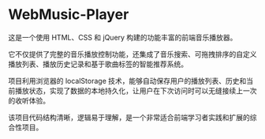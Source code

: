 # WebMusic-Player
这是一个使用 HTML、CSS 和 jQuery 构建的功能丰富的前端音乐播放器。

它不仅提供了完整的音乐播放控制功能，还集成了音乐搜索、可拖拽排序的自定义播放列表、播放历史记录和基于歌曲标签的智能推荐系统。

项目利用浏览器的 localStorage 技术，能够自动保存用户的播放列表、历史和当前播放状态，实现了数据的本地持久化，让用户在下次访问时可以无缝接续上一次的收听体验。 

该项目代码结构清晰，逻辑易于理解，是一个非常适合前端学习者实践和扩展的综合性项目。


